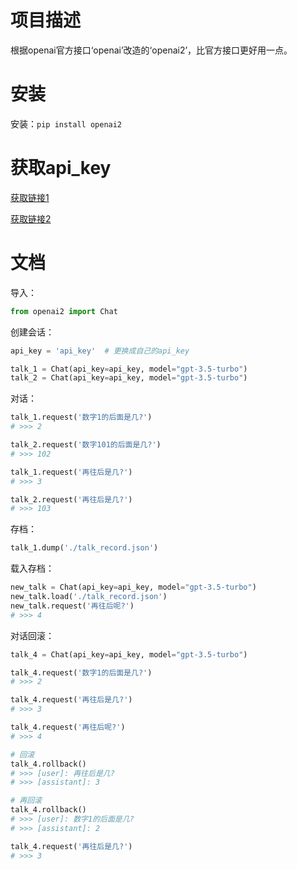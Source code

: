 # 项目描述

根据openai官方接口‘openai’改造的‘openai2’，比官方接口更好用一点。

# 安装

安装：`pip install openai2`

# 获取api_key

[获取链接1](https://platform.openai.com/account/api-keys)

[获取链接2](https://www.baidu.com/s?wd=%E8%8E%B7%E5%8F%96%20openai%20api_key)

# 文档

导入：

```python
from openai2 import Chat
```

创建会话：

```python
api_key = 'api_key'  # 更换成自己的api_key

talk_1 = Chat(api_key=api_key, model="gpt-3.5-turbo")
talk_2 = Chat(api_key=api_key, model="gpt-3.5-turbo")
```

对话：

```python
talk_1.request('数字1的后面是几?')
# >>> 2

talk_2.request('数字101的后面是几?')
# >>> 102

talk_1.request('再往后是几?')
# >>> 3

talk_2.request('再往后是几?')
# >>> 103
```

存档：

```python
talk_1.dump('./talk_record.json')
```

载入存档：

```python
new_talk = Chat(api_key=api_key, model="gpt-3.5-turbo")
new_talk.load('./talk_record.json')
new_talk.request('再往后呢?')
# >>> 4
```

对话回滚：

```python
talk_4 = Chat(api_key=api_key, model="gpt-3.5-turbo")

talk_4.request('数字1的后面是几?')
# >>> 2

talk_4.request('再往后是几?')
# >>> 3

talk_4.request('再往后呢?')
# >>> 4

# 回滚
talk_4.rollback()
# >>> [user]: 再往后是几?
# >>> [assistant]: 3

# 再回滚
talk_4.rollback()
# >>> [user]: 数字1的后面是几?
# >>> [assistant]: 2

talk_4.request('再往后是几?')
# >>> 3
```
